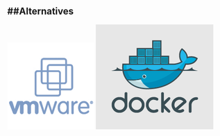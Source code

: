##Alternatives
---

![vmware](resources/vmware.png)<!-- .element: class="fragment" data-fragment-index="1"  style="height:150px;border:0" -->
![docker ](resources/docker.png)<!-- .element: class="fragment" data-fragment-index="2 "  style="height:150px;border:0" -->
